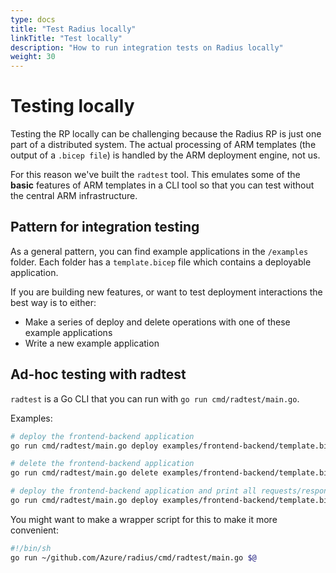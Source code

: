 ```yaml
---
type: docs
title: "Test Radius locally"
linkTitle: "Test locally"
description: "How to run integration tests on Radius locally"
weight: 30
---
```


# Testing locally

Testing the RP locally can be challenging because the Radius RP is just one part of a distributed system. The actual processing of ARM templates (the output of a `.bicep file`) is handled by the ARM deployment engine, not us.

For this reason we've built the `radtest` tool. This emulates some of the **basic** features of ARM templates in a CLI tool so that you can test without the central ARM infrastructure.

## Pattern for integration testing

As a general pattern, you can find example applications in the `/examples` folder. Each folder has a `template.bicep` file which contains a deployable application.

If you are building new features, or want to test deployment interactions the best way is to either:

- Make a series of deploy and delete operations with one of these example applications
- Write a new example application

## Ad-hoc testing with radtest

`radtest` is a Go CLI that you can run with `go run cmd/radtest/main.go`.

Examples:

```sh
# deploy the frontend-backend application
go run cmd/radtest/main.go deploy examples/frontend-backend/template.bicep

# delete the frontend-backend application
go run cmd/radtest/main.go delete examples/frontend-backend/template.bicep

# deploy the frontend-backend application and print all requests/response
go run cmd/radtest/main.go deploy examples/frontend-backend/template.bicep --verbose
```

You might want to make a wrapper script for this to make it more convenient:

```sh
#!/bin/sh
go run ~/github.com/Azure/radius/cmd/radtest/main.go $@
```